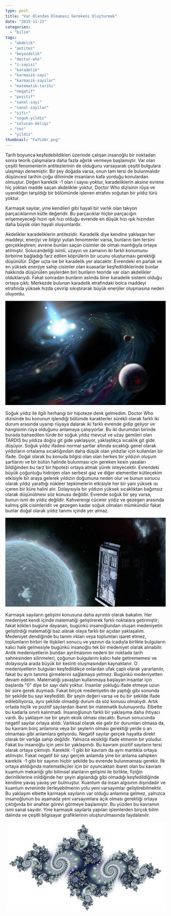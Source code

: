 ```yaml
---
type: post
title: "Var Olandan Olmaması Gerekeni Oluşturmak"
date: "2015-11-23"
categories: 
  - "bilim"
tags: 
  - "akdelik"
  - "antitez"
  - "beyazdelik"
  - "doctor-who"
  - "i-sayisi"
  - "karadelik"
  - "karmasik-sayi"
  - "karmasik-sayilar"
  - "matematik-tarihi"
  - "negatif"
  - "pozitif"
  - "sanal-sayi"
  - "sanal-sayilar"
  - "sifir"
  - "soguk-yildiz"
  - "solucan-deligi"
  - "tez"
  - "yildiz"
thumbnail: "Fa7LU6r.png"
---
```


Tarih boyunca keşfedebildikleri üzerinde çalışan insanoğlu bir noktadan sonra teorik çalışmalara daha fazla ağırlık vermeye başlamıştır. Var olan çeşitli fenomenlerin antitezlerinin de olduğunu varsayarak çeşitli bulgulara ulaşmayı denemiştir. Bir şey doğada varsa, onun tam tersi de bulunmalıdır düşüncesi tarihin çoğu diliminde insanların kafa yorduğu konulardan olmuştur. Değeri karekök -1 olan i sayısı yoktur, karadeliklerin aksine evrene hiç yoktan madde saçan akdelikler yoktur, Doctor Who dizisinin rüya ve uyanıklığın tarşıldığı bir bölümünde işlenen etrafını soğutan bir yıldız türü yoktur.

Karmaşık sayılar, yine kendileri gibi hayali bir varlık olan takyon parçacıklarının kütle değeridir. Bu parçacıklar hiçbir parçacığın erişemeyeceği hızın ışık hızı olduğu evrende en düşük hızı ışık hızından daha büyük olan hayali oluşumlardır.

Akdelikler karadeliklerin antitezidir. Karadelik diye kendine yaklaşan her maddeyi, enerjiyi ve bilgiyi yutan fenomenler varsa, bunların tam tersini gerçekleştiren; evrene bunları saçan cisimler de olmalı mantığıyla ortaya atılmıştır. Solucandeliği isimli, uzayın ve zamanın iki farklı konumunu birbirine bağladığı farz edilen köprülerin bir ucunu oluşturması gerektiği düşünülür. Diğer uçta ise bir karadelik yer alacaktır. Evrendeki en parlak ve en yüksek enerjiye sahip cisimler olan kuasarlar keşfedildiklerinde bunlar hakkında düşünülen şeylerden biri bunların teoride var olan akdelikler olduklarıydı. Fakat sonradan bunların aslında birer karadelik sistemi olduğu ortaya çıktı. Merkezde bulunan karadelik etrafındaki bolca maddeyi etrafında yüksek hızda çevirip sıkıştırarak büyük enerjiler oluşmasına neden oluyordu.

![Akdelik](images/White_Hole.jpg)

Soğuk yıldız ile ilgili herhangi bir hipoteze denk gelmedim. Doctor Who dizisinde bu konunun işlendiği bölümde karakterler sürekli olarak farklı iki durum arasında uyanıp rüyaya dalarak iki farklı evrende gidip geliyor ve hangisinin rüya olduğunu anlamaya çalışıyorlar. Bu iki durumdan birinde burada bahsedilen türde bir soğuk yıldız mevcut ve uzay gemileri olan TARDIS bu yıldıza doğru git gide yaklaşıyor, yaklaştıkça sıcaklık git gide düşüyor. Soğuk yıldız ifadesi normal şartlar altında sıcaklığı genel olarak yıldızların ortalama sıcaklığından daha düşük olan yıldızlar için kullanılan bir ifade. Doğal olarak bu konuda bilgisi olan olan herkes bir yıldızın oluşum şartlarını ve bir bütün halinde bulunması için gereken kesin yasaları bildiğinden bu tarz bir hipotezi ortaya atmak yürek isteyecektir. Evrendeki büyük çoğunluğu hidrojen olan serbest gaz ve diğer elementler kütleçekim etkisiyle bir araya gelerek yıldızın doğumuna neden olur ve bunun sonucu olarak yıldız yarattığı nükleer tepkimelerin etkisiyle her bir yanı yüksek ısı içeren bir küre halini alır. Dolayısıyla bir yıldızın yüksek sıcaklıktan bağımsız olarak düşünülmesi söz konusu değildir. Evrende soğuk bir şey varsa, bunun ismi de yıldız değildir. Kahverengi cüceler yıldız ve gezegen arasında kalmış gök cisimleridir ve gezegen kadar soğuk olmaları mümkündür fakat bunlar doğal olarak yıldız tanımı içinde yer almaz.

![Doctor Who soğuk yıldız](images/Amy12.jpg)

Karmaşık sayıların gelişimi konusuna daha ayrıntılı olarak bakalım. Her medeniyet kendi içinde matematiği geliştirerek farklı noktalara getirmiştir; fakat kökleri bugüne dayanan, bugünkü insanoğlundan oluşan medeniyetin geliştirdiği matematiği baz alarak olaya farklı bir açıdan yaklaşalım. Medeniyet dendiğinde bu tanım ırkları veya toplumları işaret etmez, toplumların birbiri ile ilişkileri sonucu ve yazının da icadıyla birlikte bulguların kalıcı hale gelmesiyle bugünkü insanoğlu tek bir medeniyet olarak alınabilir. Antik medeniyetlerin bundan ayrılmasının nedeni bir noktada tarih sahnesinden silinmeleri, çoğunun bulgularını kalıcı hale getirememesi ve dolayısıyla arada büyük bir kesinti oluşmasından kaynaklanır. O medeniyetlerin bulguları keşfedildikçe onlardan ufak çaplı olarak yararlanılır, fakat bu aynı tanıma girmelerini sağlamaya yetmez. Bugünkü medeniyetten devam edelim. Matematiği yavaştan kullanmaya başlayan insanlar için başlarda "0" diye bir sayı dahi yoktur. İnsanlar yokluğu ifade etmeye uzun bir süre gerek duymadı. Fakat birçok medeniyetin de yaptığı gibi sonunda bir şekilde bu sayı keşfedildi. Bir şeyin değeri varsa ve bu bir şekilde ifade edilebiliyorsa, aynı şekilde olmadığı durum da söz konusu olmalıydı. Artık ortada hiçlik ve pozitif sayılardan ibaret bir matematik bulunuyordu. Elbette bu kadarla sınırlı kalınmadı. İnsanoğlunun farklı bir yaklaşıma daha ihtiyacı vardı. Bu yaklaşım ise bir şeyin eksik olması olacaktı. Bunun sonucunda negatif sayılar ortaya atıldı. Varlıksal olarak ele gelir bir durumları olmasa da, bu kavram borç anlamına veya bir şeylerin olması gerektiği yerde o an olmaması gibi anlamlara geliyordu. Negatif sayılar gerçek hayatta direkt olarak bir varlığa sahip değildir. Yalnızca eksikliği ifade etmenin bir yoludur. Fakat bu insanoğlu için yeni bir yaklaşımdı. Bu kavram pozitif sayıların tersi olarak ortaya çıkmıştı. Karekök -1 gibi bir kavram da aynı mantıkla ortaya atılmıştır. Fakat negatif bir sayı gerçek anlamda yine bir anlama sahipken karekök -1 gibi bir sayının hiçbir şekilde bu evrende bulunmaması gerekir. İlk ortaya atıldığında matematikçiler için bir oyuncaktan ibaret olan bu kavram kuantum mekaniği gibi bilimsel alanların gelişimi ile birlikte, fiziğin derinliklerine inildiğinde her şeyin algılandığı gibi olmadığı keşfedildiğinde kendine yavaş yavaş yer bulmuştur. Kuantum da insan algısının dışındadır ve kuantum evreninde ilerleyebilmenin yolu yeni varsayımlar geliştirebilmektir. Bu yaklaşım elbette karmaşık sayıların var olduğu anlamına gelmez, yalnızca insanoğlunun bu aşamada yeni varsayımlara açık olması gerektiği ortaya çıktığında bir anahtar görevi görmeye başlamıştır. Bu yüzden bu kavramın ismi sanal sayıdır. Yine karmaşık sayılarla yapılan işlemlerden birçok bilim dalında ve çeşitli bilgisayar grafiklerinin oluşturulmasında faydalanılır.

![julia](images/julia.jpg)
